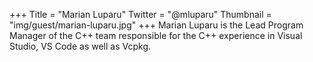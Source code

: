 +++
Title = "Marian Luparu"
Twitter = "@mluparu"
Thumbnail = "img/guest/marian-luparu.jpg"
+++
Marian Luparu is the Lead Program Manager of the C++ team responsible for the C++ experience in Visual Studio, VS Code as well as Vcpkg.